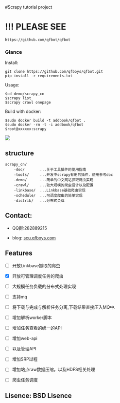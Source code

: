 #Scrapy  tutorial project

# !!! PLEASE SEE 

    https://github.com/qfbot/qfbot

### Glance

Install:

    git clone https://github.com/qfboys/qfbot.git
    pip install -r requirements.txt

Usage:

    $cd demo/scrapy_cn
    $scrapy list
    $scrapy crawl onepage

Build with docker:

    $sudo docker build -t addbook/qfbot .
    $sudo docker -rm -t -i addbook/qfbot
    $root@xxxxxx:scrapy

![](https://github.com/addwork/scrapy_cn/blob/master/doc/images/scrapy_docker.jpg?raw=true)

## structure

    scrapy_cn/
        -doc/       ...关于工具插件的使用指南
        -tools/     ...开发中scrapy有用的插件，使用参考doc
        -demo/      ...简单的中文网站抓取爬虫实现
        -crawl/     ...较大规模的爬虫设计以及配置
        -linkbase/  ...Linkbase基础爬虫实现
        -schedule/  ...可调度爬虫的简单实现
        -distrib/   ...分布式负载

## Contact:

- QQ群:282889215  

- blog: [scu.qfboys.com](scu.qfboys.com) 

## Features

- [ ] 开放Linkbase抓取的爬虫
- [x] 开放可管理调度任务的爬虫
- [ ] 大规模任务负载的分布式处理实现
- [ ] 支持mq
- [ ] 将下载与完成与解析任务分离,下载结果直接压入MQ中.
- [ ] 增加解析worker脚本

- [ ] 增加任务查看的统一的API
- [ ] 增加web-api
- [ ] 以及管理API
- [ ] 增加SRP过程

- [ ] 增加站点raw数据压缩，以及HDFS相关处理
- [ ] 爬虫任务调度

## Lisence: BSD Lisence


